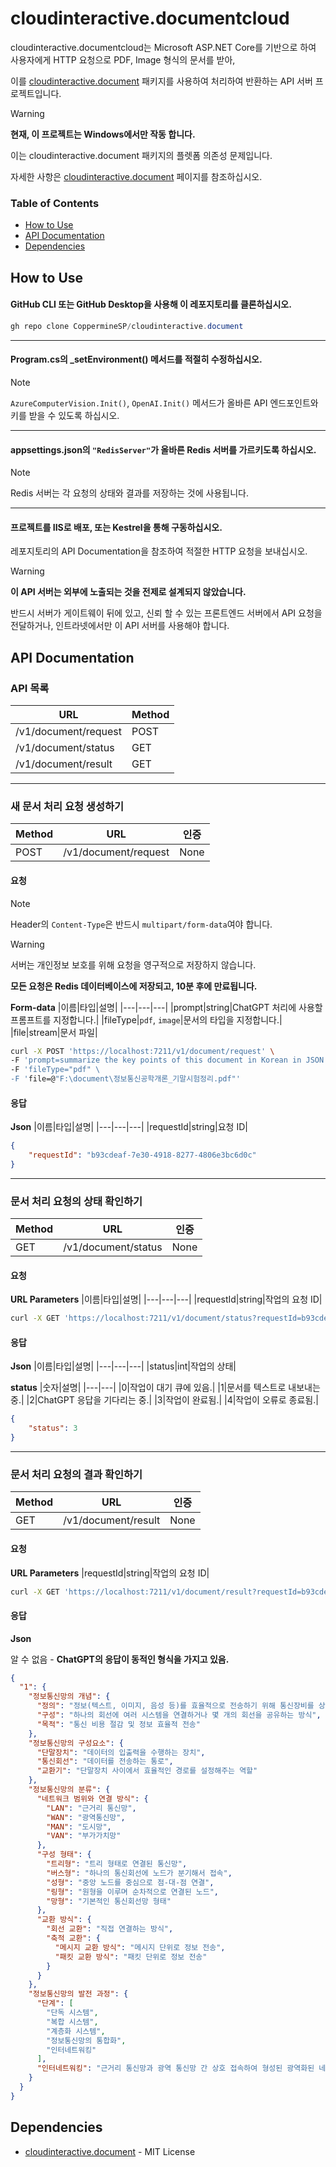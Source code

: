 # cloudinteractive.documentcloud
cloudinteractive.documentcloud는 Microsoft ASP.NET Core를 기반으로 하여 사용자에게 HTTP 요청으로 PDF, Image 형식의 문서를 받아,

이를 [cloudinteractive.document](https://github.com/Coppermine-SP/cloudinteractive.document) 패키지를 사용하여 처리하여 반환하는 API 서버 프로젝트입니다.

>[!WARNING]
> **현재, 이 프로젝트는 Windows에서만 작동 합니다.**
>
> 이는 cloudinteractive.document 패키지의 플렛폼 의존성 문제입니다.
>
> 자세한 사항은 [cloudinteractive.document](https://github.com/Coppermine-SP/cloudinteractive.document) 페이지를 참조하십시오.

### Table of Contents
- [How to Use](#how-to-use)
- [API Documentation](#api-documentation)
- [Dependencies](#dependencies)
  
## How to Use
#### GitHub CLI 또는 GitHub Desktop을 사용해 이 레포지토리를 클론하십시오.
```powershell
gh repo clone CoppermineSP/cloudinteractive.document
```
- - -
#### Program.cs의 _setEnvironment() 메서드를 적절히 수정하십시오.
>[!NOTE]
> `AzureComputerVision.Init()`, `OpenAI.Init()` 메서드가 올바른 API 엔드포인트와 키를 받을 수 있도록 하십시오.
- - -
#### appsettings.json의 `"RedisServer"`가 올바른 Redis 서버를 가르키도록 하십시오.
>[!NOTE]
> Redis 서버는 각 요청의 상태와 결과를 저장하는 것에 사용됩니다.
- - -
#### 프로젝트를 IIS로 배포, 또는 Kestrel을 통해 구동하십시오.
레포지토리의 API Documentation을 참조하여 적절한 HTTP 요청을 보내십시오.
>[!WARNING]
>**이 API 서버는 외부에 노출되는 것을 전제로 설계되지 않았습니다.**
>
>반드시 서버가 게이트웨이 뒤에 있고, 신뢰 할 수 있는 프론트엔드 서버에서 API 요청을 전달하거나, 인트라넷에서만 이 API 서버를 사용해야 합니다.

## API Documentation

### API 목록
|URL|Method|
|---|---|
|/v1/document/request|POST|
|/v1/document/status|GET|
|/v1/document/result|GET|
- - -
### 새 문서 처리 요청 생성하기
|Method|URL|인증|
|---|---|---|
|POST|/v1/document/request|None|

#### 요청
>[!NOTE]
>Header의 `Content-Type`은 반드시 `multipart/form-data`여야 합니다.

>[!WARNING]
>서버는 개인정보 보호를 위해 요청을 영구적으로 저장하지 않습니다.
>
>**모든 요청은 Redis 데이터베이스에 저장되고, 10분 후에 만료됩니다.**

**Form-data**
|이름|타입|설명|
|---|---|---|
|prompt|string|ChatGPT 처리에 사용할 프롬프트를 지정합니다.|
|fileType|`pdf`, `image`|문서의 타입을 지정합니다.|
|file|stream|문서 파일|

```bash
curl -X POST 'https://localhost:7211/v1/document/request' \
-F 'prompt=summarize the key points of this document in Korean in JSON format.' \
-F 'fileType="pdf" \
-F 'file=@"F:\document\정보통신공학개론_기말시험정리.pdf"'
```

#### 응답
**Json**
|이름|타입|설명|
|---|---|---|
|requestId|string|요청 ID|

```json
{
    "requestId": "b93cdeaf-7e30-4918-8277-4806e3bc6d0c"
}
```
- - -
### 문서 처리 요청의 상태 확인하기
|Method|URL|인증|
|---|---|---|
|GET|/v1/document/status|None|

#### 요청
**URL Parameters**
|이름|타입|설명|
|---|---|---|
|requestId|string|작업의 요청 ID|
```bash
curl -X GET 'https://localhost:7211/v1/document/status?requestId=b93cdeaf-7e30-4918-8277-4806e3bc6d0c'
```
#### 응답
**Json**
|이름|타입|설명|
|---|---|---|
|status|int|작업의 상태|

**status**
|숫자|설명|
|---|---|
|0|작업이 대기 큐에 있음.|
|1|문서를 텍스트로 내보내는 중.|
|2|ChatGPT 응답을 기다리는 중.|
|3|작업이 완료됨.|
|4|작업이 오류로 종료됨.|

```json
{
    "status": 3
}
```
- - -
### 문서 처리 요청의 결과 확인하기
|Method|URL|인증|
|---|---|---|
|GET|/v1/document/result|None|

#### 요청
**URL Parameters**
|requestId|string|작업의 요청 ID|
```bash
curl -X GET 'https://localhost:7211/v1/document/result?requestId=b93cdeaf-7e30-4918-8277-4806e3bc6d0c'
```

#### 응답
**Json**

알 수 없음 - **ChatGPT의 응답이 동적인 형식을 가지고 있음.**

```json
{
  "1": {
    "정보통신망의 개념": {
      "정의": "정보(텍스트, 이미지, 음성 등)를 효율적으로 전송하기 위해 통신장비를 상호 유기적으로 결합한 것",
      "구성": "하나의 회선에 여러 시스템을 연결하거나 몇 개의 회선을 공유하는 방식",
      "목적": "통신 비용 절감 및 정보 효율적 전송"
    },
    "정보통신망의 구성요소": {
      "단말장치": "데이터의 입출력을 수행하는 장치",
      "통신회선": "데이터를 전송하는 통로",
      "교환기": "단말장치 사이에서 효율적인 경로를 설정해주는 역할"
    },
    "정보통신망의 분류": {
      "네트워크 범위와 연결 방식": {
        "LAN": "근거리 통신망",
        "WAN": "광역통신망",
        "MAN": "도시망",
        "VAN": "부가가치망"
      },
      "구성 형태": {
        "트리형": "트리 형태로 연결된 통신망",
        "버스형": "하나의 통신회선에 노드가 분기해서 접속",
        "성형": "중앙 노드를 중심으로 점-대-점 연결",
        "링형": "원형을 이루며 순차적으로 연결된 노드",
        "망형": "기본적인 통신회선망 형태"
      },
      "교환 방식": {
        "회선 교환": "직접 연결하는 방식",
        "축적 교환": {
          "메시지 교환 방식": "메시지 단위로 정보 전송",
          "패킷 교환 방식": "패킷 단위로 정보 전송"
        }
      }
    },
    "정보통신망의 발전 과정": {
      "단계": [
        "단독 시스템",
        "복합 시스템",
        "계층화 시스템",
        "정보통신망의 통합화",
        "인터네트워킹"
      ],
      "인터네트워킹": "근거리 통신망과 광역 통신망 간 상호 접속하여 형성된 광역화된 네트워크 집합"
    }
  }
}
```

## Dependencies
* [cloudinteractive.document](https://github.com/Coppermine-SP/cloudinteractive.document) - MIT License
